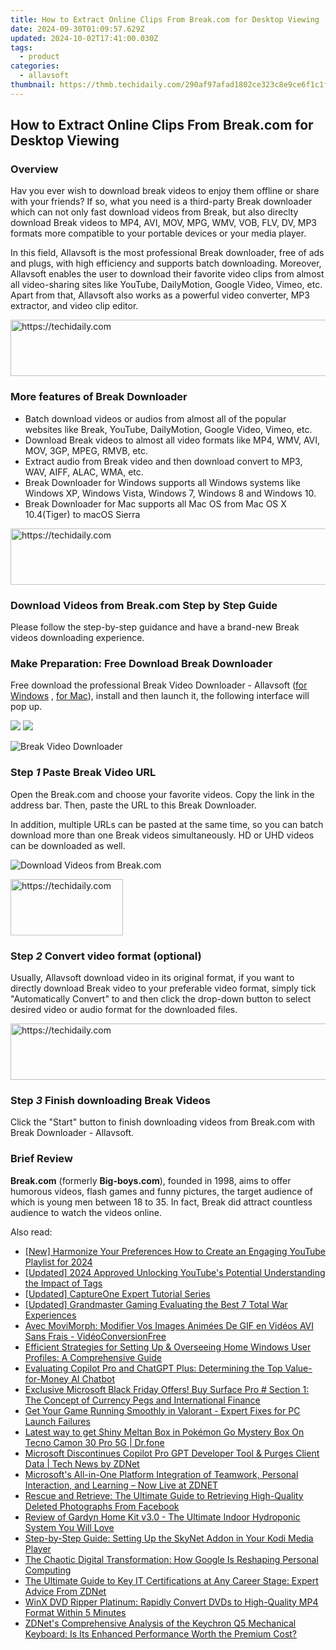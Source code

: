 ```yaml
---
title: How to Extract Online Clips From Break.com for Desktop Viewing
date: 2024-09-30T01:09:57.629Z
updated: 2024-10-02T17:41:00.030Z
tags:
  - product
categories:
  - allavsoft
thumbnail: https://thmb.techidaily.com/290af97afad1802ce323c8e9ce6f1c1f031089327fdc749a381a84624fdbd2f2.jpg
---
```


## How to Extract Online Clips From Break.com for Desktop Viewing

### Overview

Hav you ever wish to download break videos to enjoy them offline or share with your friends? If so, what you need is a third-party Break downloader which can not only fast download videos from Break, but also direclty download Break videos to MP4, AVI, MOV, MPG, WMV, VOB, FLV, DV, MP3 formats more compatible to your portable devices or your media player.

In this field, Allavsoft is the most professional Break downloader, free of ads and plugs, with high efficiency and supports batch downloading. Moreover, Allavsoft enables the user to download their favorite video clips from almost all video-sharing sites like YouTube, DailyMotion, Google Video, Vimeo, etc. Apart from that, Allavsoft also works as a powerful video converter, MP3 extractor, and video clip editor.

<!-- affiliate ads begin -->
<a href="https://appsumo.8odi.net/c/5597632/2123728/7443" target="_top" id="2123728">
  <img src="//a.impactradius-go.com/display-ad/7443-2123728" border="0" alt="https://techidaily.com" width="728" height="90"/>
</a>
<img height="0" width="0" src="https://appsumo.8odi.net/i/5597632/2123728/7443" style="position:absolute;visibility:hidden;" border="0" />
<!-- affiliate ads end -->

### More features of Break Downloader

* Batch download videos or audios from almost all of the popular websites like Break, YouTube, DailyMotion, Google Video, Vimeo, etc.
* Download Break videos to almost all video formats like MP4, WMV, AVI, MOV, 3GP, MPEG, RMVB, etc.
* Extract audio from Break video and then download convert to MP3, WAV, AIFF, ALAC, WMA, etc.
* Break Downloader for Windows supports all Windows systems like Windows XP, Windows Vista, Windows 7, Windows 8 and Windows 10.
* Break Downloader for Mac supports all Mac OS from Mac OS X 10.4(Tiger) to macOS Sierra

<!-- affiliate ads begin -->
<a href="https://appsumo.8odi.net/c/5597632/2151890/7443" target="_top" id="2151890">
  <img src="//a.impactradius-go.com/display-ad/7443-2151890" border="0" alt="https://techidaily.com" width="728" height="90"/>
</a>
<img height="0" width="0" src="https://appsumo.8odi.net/i/5597632/2151890/7443" style="position:absolute;visibility:hidden;" border="0" />
<!-- affiliate ads end -->

### Download Videos from Break.com Step by Step Guide

Please follow the step-by-step guidance and have a brand-new Break videos downloading experience.

### Make Preparation: Free Download Break Downloader

Free download the professional Break Video Downloader - Allavsoft ([for Windows](https://tools.techidaily.com/allavsoft/products/) , [for Mac](https://tools.techidaily.com/allavsoft/products/)), install and then launch it, the following interface will pop up.

[![](https://www.allavsoft.com/how-to/../images/how-to/free-download-win.jpg)](https://tools.techidaily.com/allavsoft/products/) [![](https://www.allavsoft.com/how-to/../images/how-to/free-download-mac.jpg)](https://tools.techidaily.com/allavsoft/products/)

![Break Video Downloader](https://www.allavsoft.com/how-to/../images/allavsoft/screen-shot-600.jpg)

### Step _1_ Paste Break Video URL

Open the Break.com and choose your favorite videos. Copy the link in the address bar. Then, paste the URL to this Break Downloader.

In addition, multiple URLs can be pasted at the same time, so you can batch download more than one Break videos simultaneously. HD or UHD videos can be downloaded as well.

![Download Videos from Break.com](https://www.allavsoft.com/how-to/../images/how-to/break-video-downloader/download-break-videos.jpg)

<!-- affiliate ads begin -->
<a href="https://25home.pxf.io/c/5597632/2148639/16836" target="_top" id="2148639">
  <img src="//a.impactradius-go.com/display-ad/16836-2148639" border="0" alt="https://techidaily.com" width="180" height="90"/>
</a>
<img height="0" width="0" src="https://25home.pxf.io/i/5597632/2148639/16836" style="position:absolute;visibility:hidden;" border="0" />
<!-- affiliate ads end -->

### Step _2_ Convert video format (optional)

Usually, Allavsoft download video in its original format, if you want to directly download Break video to your preferable video format, simply tick "Automatically Convert" to and then click the drop-down button to select desired video or audio format for the downloaded files.

<!-- affiliate ads begin -->
<a href="https://appsumo.8odi.net/c/5597632/2130886/7443" target="_top" id="2130886">
  <img src="//a.impactradius-go.com/display-ad/7443-2130886" border="0" alt="https://techidaily.com" width="728" height="90"/>
</a>
<img height="0" width="0" src="https://appsumo.8odi.net/i/5597632/2130886/7443" style="position:absolute;visibility:hidden;" border="0" />
<!-- affiliate ads end -->

### Step _3_ Finish downloading Break Videos

Click the "Start" button to finish downloading videos from Break.com with Break Downloader - Allavsoft.

### Brief Review

**Break.com** (formerly **Big-boys.com**), founded in 1998, aims to offer humorous videos, flash games and funny pictures, the target audience of which is young men between 18 to 35\. In fact, Break did attract countless audience to watch the videos online.

<ins class="adsbygoogle"
     style="display:block"
     data-ad-format="autorelaxed"
     data-ad-client="ca-pub-7571918770474297"
     data-ad-slot="1223367746"></ins>

<ins class="adsbygoogle"
     style="display:block"
     data-ad-client="ca-pub-7571918770474297"
     data-ad-slot="8358498916"
     data-ad-format="auto"
     data-full-width-responsive="true"></ins>

<span class="atpl-alsoreadstyle">Also read:</span>
<div><ul>
<li><a href="https://youtube-zero.techidaily.com/armonize-your-preferences-how-to-create-an-engaging-youtube-playlist-for-2024/"><u>[New] Harmonize Your Preferences How to Create an Engaging YouTube Playlist for 2024</u></a></li>
<li><a href="https://youtube-blog.techidaily.com/ed-2024-approved-unlocking-youtubes-potential-understanding-the-impact-of-tags/"><u>[Updated] 2024 Approved Unlocking YouTube's Potential Understanding the Impact of Tags</u></a></li>
<li><a href="https://extra-information.techidaily.com/updated-captureone-expert-tutorial-series/"><u>[Updated] CaptureOne Expert Tutorial Series</u></a></li>
<li><a href="https://screen-capture.techidaily.com/updated-grandmaster-gaming-evaluating-the-best-7-total-war-experiences/"><u>[Updated] Grandmaster Gaming Evaluating the Best 7 Total War Experiences</u></a></li>
<li><a href="https://win-ratings.techidaily.com/avec-movimorph-modifier-vos-images-animees-de-gif-en-videos-avi-sans-frais-videoconversionfree/"><u>Avec MoviMorph: Modifier Vos Images Animées De GIF en Vidéos AVI Sans Frais - VidéoConversionFree</u></a></li>
<li><a href="https://win-extraordinary.techidaily.com/efficient-strategies-for-setting-up-and-overseeing-home-windows-user-profiles-a-comprehensive-guide/"><u>Efficient Strategies for Setting Up & Overseeing Home Windows User Profiles: A Comprehensive Guide</u></a></li>
<li><a href="https://win-extraordinary.techidaily.com/evaluating-copilot-pro-and-chatgpt-plus-determining-the-top-value-for-money-ai-chatbot/"><u>Evaluating Copilot Pro and ChatGPT Plus: Determining the Top Value-for-Money AI Chatbot</u></a></li>
<li><a href="https://win-extraordinary.techidaily.com/exclusive-microsoft-black-friday-offers-buy-surface-pro-section-1-the-concept-of-currency-pegs-and-international-finance/"><u>Exclusive Microsoft Black Friday Offers! Buy Surface Pro # Section 1: The Concept of Currency Pegs and International Finance</u></a></li>
<li><a href="https://win-solutions.techidaily.com/get-your-game-running-smoothly-in-valorant-expert-fixes-for-pc-launch-failures/"><u>Get Your Game Running Smoothly in Valorant - Expert Fixes for PC Launch Failures</u></a></li>
<li><a href="https://pokemon-go-android.techidaily.com/latest-way-to-get-shiny-meltan-box-in-pokemon-go-mystery-box-on-tecno-camon-30-pro-5g-drfone-by-drfone-virtual-android/"><u>Latest way to get Shiny Meltan Box in Pokémon Go Mystery Box On Tecno Camon 30 Pro 5G | Dr.fone</u></a></li>
<li><a href="https://win-extraordinary.techidaily.com/microsoft-discontinues-copilot-pro-gpt-developer-tool-and-purges-client-data-tech-news-by-zdnet/"><u>Microsoft Discontinues Copilot Pro GPT Developer Tool & Purges Client Data | Tech News by ZDNet</u></a></li>
<li><a href="https://win-extraordinary.techidaily.com/microsofts-all-in-one-platform-integration-of-teamwork-personal-interaction-and-learning-now-live-at-zdnet/"><u>Microsoft's All-in-One Platform Integration of Teamwork, Personal Interaction, and Learning – Now Live at ZDNET</u></a></li>
<li><a href="https://os-tips.techidaily.com/rescue-and-retrieve-the-ultimate-guide-to-retrieving-high-quality-deleted-photographs-from-facebook/"><u>Rescue and Retrieve: The Ultimate Guide to Retrieving High-Quality Deleted Photographs From Facebook</u></a></li>
<li><a href="https://win-extraordinary.techidaily.com/review-of-gardyn-home-kit-v30-the-ultimate-indoor-hydroponic-system-you-will-love/"><u>Review of Gardyn Home Kit v3.0 - The Ultimate Indoor Hydroponic System You Will Love</u></a></li>
<li><a href="https://blog-min.techidaily.com/step-by-step-guide-setting-up-the-skynet-addon-in-your-kodi-media-player/"><u>Step-by-Step Guide: Setting Up the SkyNet Addon in Your Kodi Media Player</u></a></li>
<li><a href="https://win-extraordinary.techidaily.com/the-chaotic-digital-transformation-how-google-is-reshaping-personal-computing/"><u>The Chaotic Digital Transformation: How Google Is Reshaping Personal Computing</u></a></li>
<li><a href="https://win-extraordinary.techidaily.com/the-ultimate-guide-to-key-it-certifications-at-any-career-stage-expert-advice-from-zdnet/"><u>The Ultimate Guide to Key IT Certifications at Any Career Stage: Expert Advice From ZDNet</u></a></li>
<li><a href="https://discover-hacks.techidaily.com/winx-dvd-ripper-platinum-rapidly-convert-dvds-to-high-quality-mp4-format-within-5-minutes/"><u>WinX DVD Ripper Platinum: Rapidly Convert DVDs to High-Quality MP4 Format Within 5 Minutes</u></a></li>
<li><a href="https://win-extraordinary.techidaily.com/zdnets-comprehensive-analysis-of-the-keychron-q5-mechanical-keyboard-is-its-enhanced-performance-worth-the-premium-cost/"><u>ZDNet's Comprehensive Analysis of the Keychron Q5 Mechanical Keyboard: Is Its Enhanced Performance Worth the Premium Cost?</u></a></li>
</ul></div>

